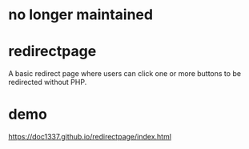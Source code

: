 # no longer maintained
# redirectpage
A basic redirect page where users can click one or more buttons to be redirected without PHP.
# demo
https://doc1337.github.io/redirectpage/index.html
